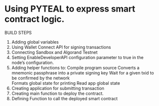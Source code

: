# Using PYTEAL to express smart contract logic.


BUILD STEPS
1. Adding global variables 
2. Using Wallet Connect API for signing transactions
3. Connecting Sandbox and Algorand Testnet 
4. Setting EnableDeveloperAPI configuration parameter to true in the node’s configuration. 
5. Adding helper functions to:
    Compile program source
    Converts a mnemonic passphrase into a private signing key
    Wait for a given txid to be confirmed by the network\
    Formats global state for printing
    Read app global state
6. Creating application for submitting transaction
7. Creating main function to deploy the contract.
8. Defining Function to call the deployed smart contract
